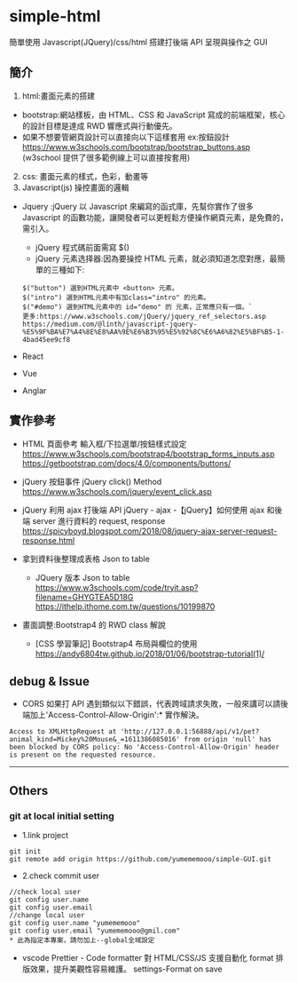 # simple-html

簡單使用 Javascript(JQuery)/css/html 搭建打後端 API 呈現與操作之 GUI

## 簡介

1. html:畫面元素的搭建

- bootstrap:網站樣板，由 HTML、CSS 和 JavaScript 寫成的前端框架，核心的設計目標是達成 RWD 響應式與行動優先。
- 如果不想要管網頁設計可以直接向以下這樣套用 ex:按鈕設計
  https://www.w3schools.com/bootstrap/bootstrap_buttons.asp (w3school 提供了很多範例線上可以直接按套用)

2. css: 畫面元素的樣式，色彩，動畫等
3. Javascript(js) 操控畫面的邏輯

- Jquery :jQuery 以 Javascript 來編寫的函式庫，先幫你實作了很多 Javascript 的函數功能，讓開發者可以更輕鬆方便操作網頁元素，是免費的，<head>需引入。

  - jQuery 程式碼前面需寫 $()
  - jQuery 元素选择器:因為要操控 HTML 元素，就必須知道怎麼對應，最簡單的三種如下:

  ```
  $("button") 選到HTML元素中 <button> 元素。
  $("intro") 選到HTML元素中有加class="intro" 的元素。
  $("#demo") 選到HTML元素中的 id="demo" 的 元素，正常應只有一個。`
  更多:https://www.w3schools.com/jQuery/jquery_ref_selectors.asp
  https://medium.com/@linth/javascript-jquery-%E5%9F%BA%E7%A4%8E%E8%AA%9E%E6%B3%95%E5%92%8C%E6%A6%82%E5%BF%B5-1-4bad45ee9cf8
  ```

- React
- Vue
- Anglar

## 實作參考

- HTML 頁面參考 輸入框/下拉選單/按鈕樣式設定
  https://www.w3schools.com/bootstrap4/bootstrap_forms_inputs.asp
  https://getbootstrap.com/docs/4.0/components/buttons/

- jQuery 按鈕事件 jQuery click() Method
  https://www.w3schools.com/jquery/event_click.asp

- jQuery 利用 ajax 打後端 API
  jQuery - ajax -【jQuery】如何使用 ajax 和後端 server 進行資料的 request, response
  https://spicyboyd.blogspot.com/2018/08/jquery-ajax-server-request-response.html

- 拿到資料後整理成表格
  Json to table
  - JQuery 版本 Json to table
  https://www.w3schools.com/code/tryit.asp?filename=GHYGTEA5D18G
  https://ithelp.ithome.com.tw/questions/10199870

- 畫面調整:Bootstrap4 的 RWD class 解說
  - [CSS 學習筆記] Bootstrap4 布局與欄位的使用
  https://andy6804tw.github.io/2018/01/06/bootstrap-tutorial(1)/

## debug & Issue

- CORS
  如果打 API 遇到類似以下錯誤，代表跨域請求失敗，一般來講可以請後端加上'Access-Control-Allow-Origin':\* 實作解決。

```
Access to XMLHttpRequest at 'http://127.0.0.1:56888/api/v1/pet?animal_kind=Mickey%20Mouse&_=1611386085016' from origin 'null' has been blocked by CORS policy: No 'Access-Control-Allow-Origin' header is present on the requested resource.
```

---

## Others

### git at local initial setting

- 1.link project

```
git init
git remote add origin https://github.com/yumememooo/simple-GUI.git
```

- 2.check commit user

```
//check local user
git config user.name
git config user.email
//change local user
git config user.name "yumememooo"
git config user.email "yumememooo@gmil.com"
* 此為指定本專案，請勿加上--global全域設定
```

- vscode
  Prettier - Code formatter
  對 HTML/CSS/JS 支援自動化 format 排版效果，提升美觀性容易維護。
  settings-Format on save
